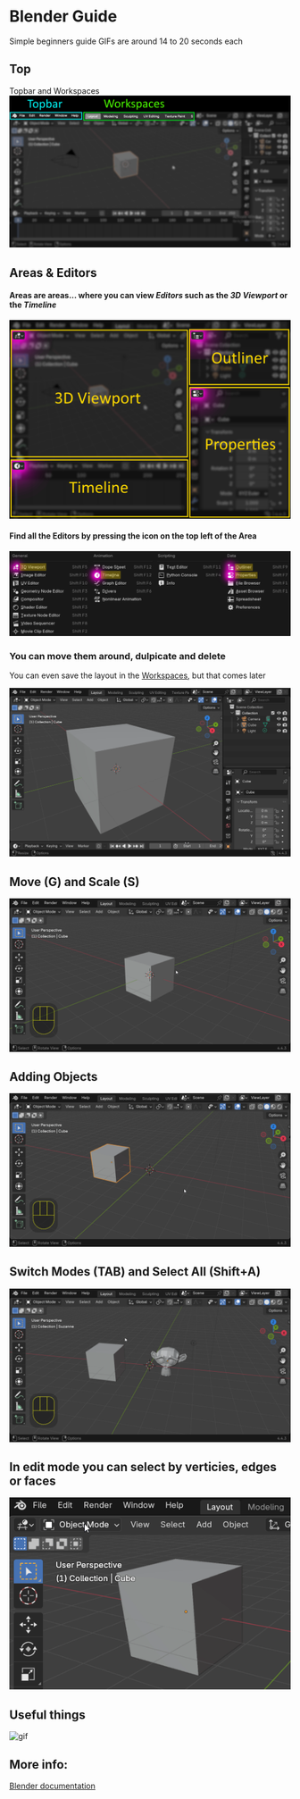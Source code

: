 # Blender Guide

Simple beginners guide
GIFs are around 14 to 20 seconds each

## Top
Topbar and Workspaces
![blendertop](images/blendertop.png)

## Areas & Editors
#### Areas are areas... where you can view *Editors* such as the *3D Viewport* or the *Timeline*
![areas](images/areas.png)

#### Find all the Editors by pressing the icon on the top left of the Area
![areas2](images/areas2.png)
### You can move them around, dulpicate and delete
You can even save the layout in the [Workspaces](#Top), but that comes later

![blendergif](images/blendergif.gif)

## Move (G) and Scale (S)
![gif](images/movescale.gif)

## Adding Objects
![gif](images/adding.gif)

## Switch Modes (TAB) and Select All (Shift+A)
![gif](images/tabandshifta.gif)

## In edit mode you can select by verticies, edges or faces
![gif](images/editmode.gif)

## Useful things
![gif](images/useful.gif)


## More info:
[Blender documentation](https://docs.blender.org/manual/en/latest/index.html)
